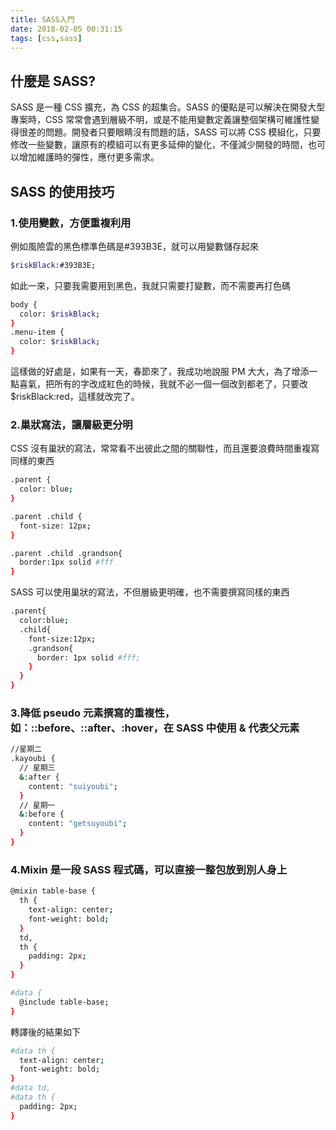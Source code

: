 ```yaml
---
title: SASS入門
date: 2018-02-05 00:31:15
tags: [css,sass]
---
```


## 什麼是 SASS?

SASS 是一種 CSS 擴充，為 CSS 的超集合。SASS 的優點是可以解決在開發大型專案時，CSS 常常會遇到層級不明，或是不能用變數定義讓整個架構可維護性變得很差的問題。開發者只要眼睛沒有問題的話，SASS 可以將 CSS 模組化，只要修改一些變數，讓原有的模組可以有更多延伸的變化，不僅減少開發的時間，也可以增加維護時的彈性，應付更多需求。

## SASS 的使用技巧

### 1.使用變數，方便重複利用

例如風險雲的黑色標準色碼是#393B3E，就可以用變數儲存起來

```bash
$riskBlack:#393B3E;
```

如此一來，只要我需要用到黑色，我就只需要打變數，而不需要再打色碼

```bash
body {
  color: $riskBlack;
}
.menu-item {
  color: $riskBlack;
}
```

這樣做的好處是，如果有一天，春節來了，我成功地說服 PM 大大，為了增添一點喜氣，把所有的字改成紅色的時候，我就不必一個一個改到都老了，只要改 $riskBlack:red，這樣就改完了。

### 2.巢狀寫法，讓層級更分明

CSS 沒有巢狀的寫法，常常看不出彼此之間的關聯性，而且還要浪費時間重複寫同樣的東西

```bash
.parent {
  color: blue;
}

.parent .child {
  font-size: 12px;
}

.parent .child .grandson{
  border:1px solid #fff
}
```

SASS 可以使用巢狀的寫法，不但層級更明確，也不需要撰寫同樣的東西

```bash
.parent{
  color:blue;
  .child{
    font-size:12px;
    .grandson{
      border: 1px solid #fff;
    }
  }
}
```

### 3.降低 pseudo 元素撰寫的重複性，如：::before、::after、:hover，在 SASS 中使用 & 代表父元素

```bash
//星期二
.kayoubi {
  // 星期三
  &:after {
    content: "suiyoubi";
  }
  // 星期一
  &:before {
    content: "getsuyoubi";
  }
}
```

### 4.Mixin 是一段 SASS 程式碼，可以直接一整包放到別人身上

```bash
@mixin table-base {
  th {
    text-align: center;
    font-weight: bold;
  }
  td,
  th {
    padding: 2px;
  }
}

#data {
  @include table-base;
}
```

轉譯後的結果如下

```bash
#data th {
  text-align: center;
  font-weight: bold;
}
#data td,
#data th {
  padding: 2px;
}
```
